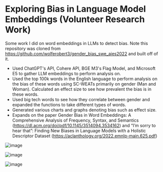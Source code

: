 # Exploring Bias in Language Model Embeddings (Volunteer Research Work)

Some work I did on word embeddings in LLMs to detect bias. Note this repository was cloned from https://github.com/wolferobert3/gender_bias_swe_aies2022 and built off of it.

- Used ChatGPT's API, Cohere API, BGE M3's Flag Model, and Microsoft E5 to gather LLM embeddings to perform analysis on.
- Used the top 100k words in the English language to perform analysis on the bias of these words using SC-WEATs primarily on gender (Man and Woman). Calculated an effect size to see how prevalent the bias is in these words.
- Used big tech words to see how they correlate between gender and expanded the functions to take different types of words.
- Generated various charts and graphs denoting bias such as effect size.
- Expands on the paper Gender Bias in Word Embeddings: A Comprehensive Analysis of Frequency, Syntax, and Semantics (https://dl.acm.org/doi/pdf/10.1145/3514094.3534162) and “I’m sorry to hear that”: Finding New Biases in Language Models with a Holistic Descriptor Dataset (https://aclanthology.org/2022.emnlp-main.625.pdf)

![image](https://github.com/user-attachments/assets/0456d917-1bb1-44ce-81b2-b7bfd6ba0da7)

![image](https://github.com/user-attachments/assets/324f1654-fcac-4788-a72d-44535ad384f4)

![image](https://github.com/user-attachments/assets/a03ffbf2-55b7-4b45-bf9d-3d77794fc2b2)


